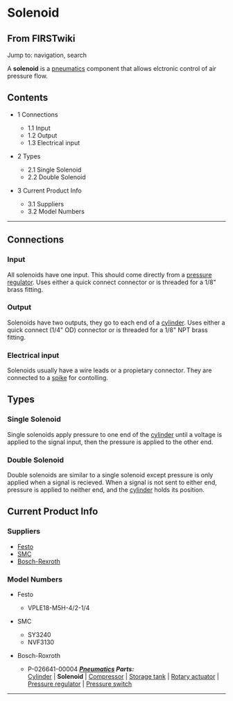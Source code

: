# Solenoid

## From FIRSTwiki

Jump to: navigation, search

A **solenoid** is a [pneumatics](Pneumatics "Pneumatics") component that allows elctronic control of air pressure flow.

## Contents

- 1 Connections

  - 1.1 Input
  - 1.2 Output
  - 1.3 Electrical input

- 2 Types

  - 2.1 Single Solenoid
  - 2.2 Double Solenoid

- 3 Current Product Info

  - 3.1 Suppliers
  - 3.2 Model Numbers

--------------------------------------------------------------------------------

## Connections

### Input

All solenoids have one input. This should come directly from a [pressure regulator](Pressure_regulator "Pressure regulator"). Uses either a quick connect connector or is threaded for a 1/8" brass fitting.

### Output

Solenoids have two outputs, they go to each end of a [cylinder](Cylinder "Cylinder"). Uses either a quick connect (1/4" OD) connector or is threaded for a 1/8" NPT brass fitting.

### Electrical input

Solenoids usually have a wire leads or a propietary connector. They are connected to a [spike](spike-relay) for contolling.

## Types

### Single Solenoid

Single solenoids apply pressure to one end of the [cylinder](Cylinder "Cylinder") until a voltage is applied to the signal input, then the pressure is applied to the other end.

### Double Solenoid

Double solenoids are similar to a single solenoid except pressure is only applied when a signal is recieved. When a signal is not sent to either end, pressure is applied to neither end, and the [cylinder](Cylinder "Cylinder") holds its position.

## Current Product Info

### Suppliers

- [Festo](http://www.festo.com "http://www.festo.com")
- [SMC](http://www.smcusa.com "http://www.smcusa.com")
- [Bosch-Rexroth](http://www.boschrexroth-us.com/ "http://www.boschrexroth-us.com/")

### Model Numbers

- Festo 

  - VPLE18-M5H-4/2-1/4

- SMC 

  - SY3240
  - NVF3130

- Bosch-Roxroth 

  - P-026641-00004 _**[Pneumatics](Pneumatics "Pneumatics") Parts:**_<br>
    [Cylinder](Cylinder "Cylinder") | **Solenoid** | [Compressor](Compressor "Compressor") | [Storage tank](Storage_tank "Storage tank") | [Rotary actuator](Rotary_actuator "Rotary actuator") | [Pressure regulator](Pressure_regulator "Pressure regulator") | [Pressure switch](Pressure_switch "Pressure switch")

--------------------------------------------------------------------------------
